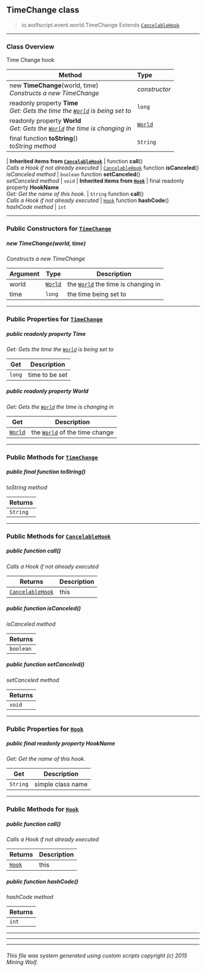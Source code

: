 ## TimeChange __class__

>io.wolfscript.event.world.TimeChange
>Extends [`CancelableHook`](../../hook/CancelableHook.md)

---

### Class Overview

Time Change hook

Method | Type   
--- | :--- 
new __TimeChange__(world, time) <br> _Constructs a new TimeChange_ | _constructor_
 readonly property __Time__ <br> _Get: Gets the time the [`World`](../../api/world/World.md) is being set to_ | `long`
 readonly property __World__ <br> _Get: Gets the [`World`](../../api/world/World.md) the time is changing in_ | [`World`](../../api/world/World.md)
final function __toString__() <br> _toString method_ | `String`
 |
__Inherited items from [`CancelableHook`](../../hook/CancelableHook.md)__ |
 function __call__() <br> _Calls a Hook if not already executed_ | [`CancelableHook`](../../hook/CancelableHook.md)
 function __isCanceled__() <br> _isCanceled method_ | `boolean`
 function __setCanceled__() <br> _setCanceled method_ | `void`
 |
__Inherited items from [`Hook`](../../hook/Hook.md)__ |
final readonly property __HookName__ <br> _Get: Get the name of this hook._ | `String`
 function __call__() <br> _Calls a Hook if not already executed_ | [`Hook`](../../hook/Hook.md)
 function __hashCode__() <br> _hashCode method_ | `int`







---

### Public Constructors for [`TimeChange`](TimeChange.md)

##### <a id='timechange'></a>new __TimeChange__(world, time) 

_Constructs a new TimeChange_

Argument | Type | Description  
--- | --- | --- 
world | [`World`](../../api/world/World.md) | the [`World`](../../api/world/World.md) the time is changing in
time | `long` | the time being set to

---

### Public Properties for [`TimeChange`](TimeChange.md)

##### <a id='time'></a>public  readonly property __Time__

_Get: Gets the time the [`World`](../../api/world/World.md) is being set to_

Get | Description
--- | --- 
`long` | time to be set



##### <a id='world'></a>public  readonly property __World__

_Get: Gets the [`World`](../../api/world/World.md) the time is changing in_

Get | Description
--- | --- 
[`World`](../../api/world/World.md) | the [`World`](../../api/world/World.md) of the time change



---

### Public Methods for [`TimeChange`](TimeChange.md)

##### <a id='tostring'></a>public final function __toString__()

_toString method_

Returns | 
--- | 
`String` |


---

### Public Methods for [`CancelableHook`](../../hook/CancelableHook.md)

##### <a id='call'></a>public  function __call__()

_Calls a Hook if not already executed_

Returns | Description
--- | --- 
[`CancelableHook`](../../hook/CancelableHook.md) | this


##### <a id='iscanceled'></a>public  function __isCanceled__()

_isCanceled method_

Returns | 
--- | 
`boolean` |


##### <a id='setcanceled'></a>public  function __setCanceled__()

_setCanceled method_

Returns | 
--- | 
`void` |


---

### Public Properties for [`Hook`](../../hook/Hook.md)

##### <a id='hookname'></a>public final readonly property __HookName__

_Get: Get the name of this hook._

Get | Description
--- | --- 
`String` | simple class name



---

### Public Methods for [`Hook`](../../hook/Hook.md)

##### <a id='call'></a>public  function __call__()

_Calls a Hook if not already executed_

Returns | Description
--- | --- 
[`Hook`](../../hook/Hook.md) | this


##### <a id='hashcode'></a>public  function __hashCode__()

_hashCode method_

Returns | 
--- | 
`int` |


---


---


---


###### This file was system generated using custom scripts copyright (c) 2015 Mining Wolf.
	

